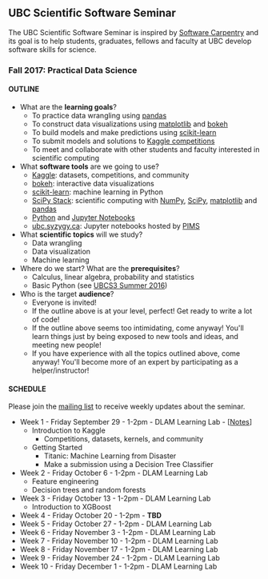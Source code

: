 ## UBC Scientific Software Seminar

The UBC Scientific Software Seminar is inspired by [Software Carpentry](http://software-carpentry.org/) and its goal is to help students, graduates, fellows and faculty at UBC develop software skills for science.

### Fall 2017: Practical Data Science

#### OUTLINE

* What are the **learning goals**?
  * To practice data wrangling using [pandas](http://pandas.pydata.org/)
  * To construct data visualizations using [matplotlib](http://matplotlib.org/) and [bokeh](https://bokeh.pydata.org/en/latest/)
  * To build models and make predictions using [scikit-learn](http://scikit-learn.org/)
  * To submit models and solutions to [Kaggle competitions](https://www.kaggle.com/competitions)
  * To meet and collaborate with other students and faculty interested in scientific computing
* What **software tools** are we going to use?
  * [Kaggle](https://www.kaggle.com/): datasets, competitions, and community
  * [bokeh](https://bokeh.pydata.org/en/latest/): interactive data visualizations
  * [scikit-learn](http://scikit-learn.org/): machine learning in Python
  * [SciPy Stack](http://scipy.org/): scientific computing with [NumPy](http://www.numpy.org/), [SciPy](http://scipy.org/), [matplotlib](http://matplotlib.org/) and [pandas](http://pandas.pydata.org/)
  * [Python](https://www.python.org/) and [Jupyter Notebooks](http://jupyter.org/)
  * [ubc.syzygy.ca](https://ubc.syzygy.ca/): Jupyter notebooks hosted by [PIMS](http://pims.math.ca/)
* What **scientific topics** will we study?
  * Data wrangling
  * Data visualization
  * Machine learning
* Where do we start? What are the **prerequisites**?
  * Calculus, linear algebra, probability and statistics
  * Basic Python (see [UBCS3 Summer 2016](https://github.com/ubcs3/2016-Summer))
* Who is the target **audience**?
  * Everyone is invited!
  * If the outline above is at your level, perfect! Get ready to write a lot of code!
  * If the outline above seems too intimidating, come anyway! You'll learn things just by being exposed to new tools and ideas, and meeting new people!
  * If you have experience with all the topics outlined above, come anyway! You'll become more of an expert by participating as a helper/instructor!

#### SCHEDULE

Please join the [mailing list](https://survey.ubc.ca/s/ubcs3-mailing-list/) to receive weekly updates about the seminar.

* Week 1 - Friday September 29 - 1-2pm - DLAM Learning Lab - [[Notes](notes-2017-09-29/notes-2017-09-29.ipynb)]
  * Introduction to Kaggle
    * Competitions, datasets, kernels, and community
  * Getting Started
    * Titanic: Machine Learning from Disaster
    * Make a submission using a Decision Tree Classifier
* Week 2 - Friday October 6 - 1-2pm - DLAM Learning Lab
  * Feature engineering
  * Decision trees and random forests
* Week 3 - Friday October 13 - 1-2pm - DLAM Learning Lab
  * Introduction to XGBoost
* Week 4 - Friday October 20 - 1-2pm - **TBD**
* Week 5 - Friday October 27 - 1-2pm - DLAM Learning Lab
* Week 6 - Friday November 3 - 1-2pm - DLAM Learning Lab
* Week 7 - Friday November 10 - 1-2pm - DLAM Learning Lab
* Week 8 - Friday November 17 - 1-2pm - DLAM Learning Lab
* Week 9 - Friday November 24 - 1-2pm - DLAM Learning Lab
* Week 10 - Friday December 1 - 1-2pm - DLAM Learning Lab
